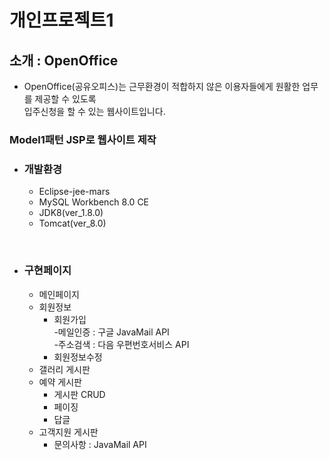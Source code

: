 # 개인프로젝트1
## 소개 : OpenOffice 
   - OpenOffice(공유오피스)는 근무환경이 적합하지 않은 이용자들에게 원활한 업무를 제공할 수 있도록<br>
   입주신청을 할 수 있는 웹사이트입니다.
   ### Model1패턴 JSP로 웹사이트 제작
   - ### 개발환경
      + Eclipse-jee-mars
      + MySQL Workbench 8.0 CE
      + JDK8(ver_1.8.0)
      + Tomcat(ver_8.0)
<Br>
   
   - ### 구현페이지
      + 메인페이지
      + 회원정보
         * 회원가입<Br>
            -메일인증 : 구글 JavaMail API<Br>
            -주소검색 : 다음 우편번호서비스 API<Br>
         * 회원정보수정
      + 갤러리 게시판
      + 예약 게시판
         * 게시판 CRUD
         * 페이징
         * 답글
      + 고객지원 게시판
         * 문의사항 : JavaMail API

